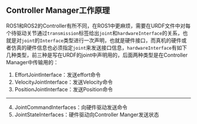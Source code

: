 ## Controller Manager工作原理
ROS1和ROS2的Controller有所不同，在ROS1中更麻烦，需要在URDF文件中对每个待驱动关节通过`transmission`标签给出`joint`和`hardwareInterface`的关系，也就是对`joint`的`Interface`类型进行一次声明，也就是硬件接口，而真机的硬件或者仿真的硬件信息也必须指定`joint`来发送接口信息，`hardwareInterface`有如下几种类型，前三种是写在URDF的joint中声明用的，后面两种类型是在Controller Manager中传输用的：

1. EffortJointInterface：发送effort命令
2. VelocityJointInterface：发送Velocity命令
3. PositionJointInterface：发送Position命令
---
4. JointCommandInterfaces：向硬件驱动发送命令
5. JointStateInterfaces：硬件驱动向Controller Manger发送状态


